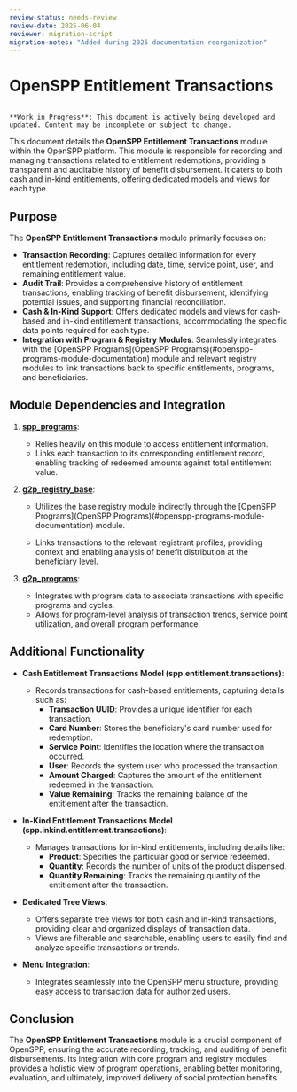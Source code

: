 ```yaml
---
review-status: needs-review
review-date: 2025-06-04
reviewer: migration-script
migration-notes: "Added during 2025 documentation reorganization"
---
```


# OpenSPP Entitlement Transactions

```{warning}

**Work in Progress**: This document is actively being developed and updated. Content may be incomplete or subject to change.
```

This document details the **OpenSPP Entitlement Transactions** module within the OpenSPP platform. This module is responsible for recording and managing transactions related to entitlement redemptions, providing a transparent and auditable history of benefit disbursement. It caters to both cash and in-kind entitlements, offering dedicated models and views for each type. 

## Purpose

The **OpenSPP Entitlement Transactions** module primarily focuses on:

* **Transaction Recording**: Captures detailed information for every entitlement redemption, including date, time, service point, user, and remaining entitlement value.
* **Audit Trail**: Provides a comprehensive history of entitlement transactions, enabling tracking of benefit disbursement, identifying potential issues, and supporting financial reconciliation.
* **Cash & In-Kind Support**: Offers dedicated models and views for cash-based and in-kind entitlement transactions, accommodating the specific data points required for each type.
* **Integration with Program & Registry Modules**: Seamlessly integrates with the [OpenSPP Programs](OpenSPP Programs)(#openspp-programs-module-documentation) module and relevant registry modules to link transactions back to specific entitlements, programs, and beneficiaries.

## Module Dependencies and Integration

1. **[spp_programs](spp_programs)**: 
    * Relies heavily on this module to access entitlement information. 
    * Links each transaction to its corresponding entitlement record, enabling tracking of redeemed amounts against total entitlement value.

2. **[g2p_registry_base](g2p_registry_base)**:
    * Utilizes the base registry module indirectly through the [OpenSPP Programs](OpenSPP Programs)(#openspp-programs-module-documentation) module.

    * Links transactions to the relevant registrant profiles, providing context and enabling analysis of benefit distribution at the beneficiary level.

3. **[g2p_programs](g2p_programs)**:
    * Integrates with program data to associate transactions with specific programs and cycles. 
    * Allows for program-level analysis of transaction trends, service point utilization, and overall program performance.

## Additional Functionality

* **Cash Entitlement Transactions Model (spp.entitlement.transactions)**:
    * Records transactions for cash-based entitlements, capturing details such as:
        * **Transaction UUID**:  Provides a unique identifier for each transaction.
        * **Card Number**:  Stores the beneficiary's card number used for redemption.
        * **Service Point**:  Identifies the location where the transaction occurred.
        * **User**: Records the system user who processed the transaction.
        * **Amount Charged**: Captures the amount of the entitlement redeemed in the transaction. 
        * **Value Remaining**: Tracks the remaining balance of the entitlement after the transaction.

* **In-Kind Entitlement Transactions Model (spp.inkind.entitlement.transactions)**:
    * Manages transactions for in-kind entitlements, including details like:
        * **Product**:  Specifies the particular good or service redeemed. 
        * **Quantity**: Records the number of units of the product dispensed.
        * **Quantity Remaining**: Tracks the remaining quantity of the entitlement after the transaction. 

* **Dedicated Tree Views**: 
    * Offers separate tree views for both cash and in-kind transactions, providing clear and organized displays of transaction data.
    * Views are filterable and searchable, enabling users to easily find and analyze specific transactions or trends.

* **Menu Integration**:
    * Integrates seamlessly into the OpenSPP menu structure, providing easy access to transaction data for authorized users. 

## Conclusion

The **OpenSPP Entitlement Transactions** module is a crucial component of OpenSPP, ensuring the accurate recording, tracking, and auditing of benefit disbursements. Its integration with core program and registry modules provides a holistic view of program operations, enabling better monitoring, evaluation, and ultimately, improved delivery of social protection benefits.
